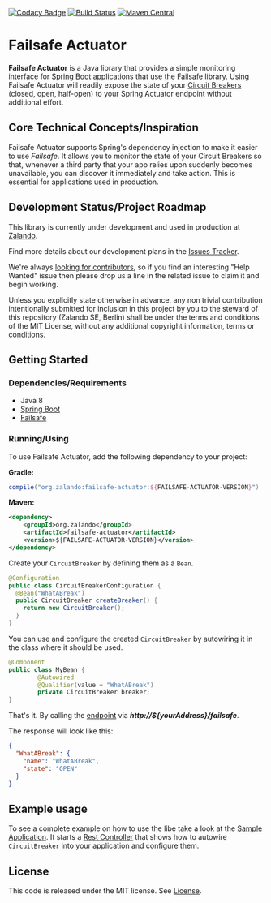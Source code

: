 [![Codacy Badge](https://api.codacy.com/project/badge/Grade/97639870e76546cab6fd2597c583c0b1)](https://www.codacy.com/app/MALPI/failsafe-actuator?utm_source=github.com&utm_medium=referral&utm_content=zalando-incubator/failsafe-actuator&utm_campaign=badger)
[![Build Status](https://travis-ci.org/zalando-incubator/failsafe-actuator.svg?branch=master)](https://travis-ci.org/zalando-incubator/failsafe-actuator)
[![Maven Central](https://img.shields.io/maven-central/v/org.zalando/failsafe-actuator.svg)](https://maven-badges.herokuapp.com/maven-central/org.zalando/failsafe-actuator)

# Failsafe Actuator

**Failsafe Actuator** is a Java library that provides a simple monitoring interface for [Spring Boot](https://projects.spring.io/spring-boot/) 
applications that use the [Failsafe](https://github.com/jhalterman/failsafe) library. 
Using Failsafe Actuator will readily expose the state of your [Circuit Breakers](http://martinfowler.com/bliki/CircuitBreaker.html) (closed, open, half-open) 
to your Spring Actuator endpoint without additional effort. 

## Core Technical Concepts/Inspiration

Failsafe Actuator supports Spring's dependency injection to make it easier to use *Failsafe*. 
It allows you to monitor the state of your Circuit Breakers so that, whenever a third party that your app relies upon 
suddenly becomes unavailable, you can discover it immediately and take action. This is essential for applications used in production.

## Development Status/Project Roadmap
This library is currently under development and used in production at [Zalando](https://jobs.zalando.com/tech/). 

Find more details about our development plans in the [Issues Tracker](https://github.com/zalando-incubator/failsafe-actuator/issues). 

We're always [looking for contributors](https://github.com/zalando-incubator/failsafe-actuator/blob/master/CONTRIBUTIONS.md), 
so if you find an interesting "Help Wanted" issue then please drop us a line in the related issue to claim it and begin working.

Unless you explicitly state otherwise in advance, any non trivial contribution intentionally submitted for inclusion in this project by you to the steward of this repository (Zalando SE, Berlin) shall be under the terms and conditions of the MIT License, without any additional copyright information, terms or conditions.

## Getting Started

### Dependencies/Requirements
* Java 8
* [Spring Boot](http://projects.spring.io/spring-boot/) 
* [Failsafe](https://github.com/jhalterman/failsafe)

### Running/Using

To use Failsafe Actuator, add the following dependency to your project:

**Gradle:**
```groovy
compile("org.zalando:failsafe-actuator:${FAILSAFE-ACTUATOR-VERSION}")
```

**Maven:**
```xml
<dependency>
    <groupId>org.zalando</groupId>
    <artifactId>failsafe-actuator</artifactId>
    <version>${FAILSAFE-ACTUATOR-VERSION}</version>
</dependency>
```

Create your `CircuitBreaker` by defining them as a `Bean`.

```java
@Configuration
public class CircuitBreakerConfiguration {
  @Bean("WhatABreak")
  public CircuitBreaker createBreaker() {
    return new CircuitBreaker();
  }
}
```

You can use and configure the created `CircuitBreaker` by autowiring it in the class where it should be used.


```java
@Component
public class MyBean {
        @Autowired
        @Qualifier(value = "WhatABreak")
        private CircuitBreaker breaker;
}
```

That's it. By calling the [endpoint](http://docs.spring.io/spring-boot/docs/current/reference/html/production-ready-endpoints.html) via _**http://${yourAddress}/failsafe**_.

The response will look like this:

```json
{
  "WhatABreak": {
    "name": "WhatABreak",
    "state": "OPEN"
  }
}
```

## Example usage

To see a complete example on how to use the libe take a look at the
[Sample Application](src/test/java/org/zalando/failsafeactuator/sample/SampleApplication.java).
It starts a [Rest Controller](src/test/java/org/zalando/failsafeactuator/sample/SampleController.java)
that shows how to autowire `CircuitBreaker` into your application
and configure them.

## License

This code is released under the MIT license. See [License](LICENSE).
